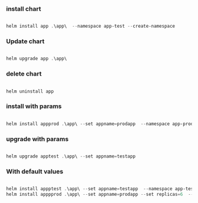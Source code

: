 ### install chart


```powershell

helm install app .\app\  --namespace app-test --create-namespace

```

### Update chart

```powershell

helm upgrade app .\app\

```

### delete chart

```powershell

helm uninstall app

```

### install with params

```powershell

helm install appprod .\app\ --set appname=prodapp  --namespace app-prod --create-namespace

```

### upgrade with params

```powershell

helm upgrade apptest .\app\ --set appname=testapp

```

### With default values

```powershell

helm install appptest .\app\ --set appname=testapp  --namespace app-test --create-namespace
helm install apppprod .\app\ --set appname=prodapp --set replicas=6  --namespace app-prod --create-namespace


```